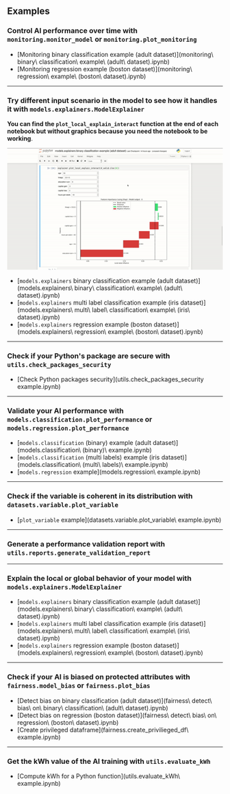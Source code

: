 Examples
--------

### <span id='monitoring'>Control AI performance over time with `monitoring.monitor_model` or `monitoring.plot_monitoring`</h3>

- [Monitoring binary classification example (adult dataset)](monitoring\ binary\ classification\ example\ \(adult\ dataset\).ipynb)
- [Monitoring regression example (boston dataset)](monitoring\ regression\ example\ \(boston\ dataset\).ipynb)

----

### <span id='scenario'>Try different input scenario in the model to see how it handles it with `models.explainers.ModelExplainer`</span>

**You can find the `plot_local_explain_interact` function at the end of each notebook but without graphics because you need the notebook to be working**.

![](../images/explainer_interactive_plot.gif)

- [`models.explainers` binary classification example (adult dataset)](models.explainers\ binary\ classification\ example\ \(adult\ dataset\).ipynb)
- [`models.explainers` multi label classification example (iris dataset)](models.explainers\ multi\ label\ classification\ example\ \(iris\ dataset\).ipynb)
- [`models.explainers` regression example (boston dataset)](models.explainers\ regression\ example\ \(boston\ dataset\).ipynb)

----


### <span id='check_packages_security'>Check if your Python's package are secure with `utils.check_packages_security`</span>

- [Check Python packages security](utils.check_packages_security example.ipynb)

----

### <span id='performance'>Validate your AI performance with `models.classification.plot_performance` or `models.regression.plot_performance`</span>

- [`models.classification` (binary) example (adult dataset)](models.classification\ \(binary\)\ example.ipynb)
- [`models.classification` (multi labels) example (iris dataset)](models.classification\ \(multi\ labels\)\ example.ipynb)
- [`models.regression` example](models.regression\ example.ipynb)

----

### <span id='plot_variable'>Check if the variable is coherent in its distribution with `datasets.variable.plot_variable`</span>

- [`plot_variable` example](datasets.variable.plot_variable\ example.ipynb)

----

### <span id='reports'>Generate a performance validation report with `utils.reports.generate_validation_report`</span>

----

### <span id='explainers'>Explain the local or global behavior of your model with `models.explainers.ModelExplainer`</span>

- [`models.explainers` binary classification example (adult dataset)](models.explainers\ binary\ classification\ example\ \(adult\ dataset\).ipynb)
- [`models.explainers` multi label classification example (iris dataset)](models.explainers\ multi\ label\ classification\ example\ \(iris\ dataset\).ipynb)
- [`models.explainers` regression example (boston dataset)](models.explainers\ regression\ example\ \(boston\ dataset\).ipynb)

----

### <span id='fairness'>Check if your AI is biased on protected attributes with `fairness.model_bias` or `fairness.plot_bias`</span>

- [Detect bias on binary classification (adult dataset)](fairness\ detect\ bias\ on\ binary\ classification\ \(adult\ dataset\).ipynb)
- [Detect bias on regression (boston dataset)](fairness\ detect\ bias\ on\ regression\ \(boston\ dataset\).ipynb)
- [Create privileged dataframe](fairness.create_privilieged_df\ example.ipynb)

----

### <span id='evaluate_kWh'>Get the kWh value of the AI training with `utils.evaluate_kWh`</span>

- [Compute kWh for a Python function](utils.evaluate_kWh\ example.ipynb)